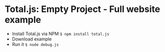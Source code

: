# Total.js: Empty Project - Full website example

- Install Total.js via NPM `$ npm install total.js`
- Download example
- Run it `$ node debug.js`